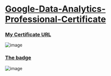 # [Google-Data-Analytics-Professional-Certificate](https://www.coursera.org/professional-certificates/google-data-analytics)

### [My Certificate URL](https://coursera.org/share/b5b1183b4fb2a1a5bc508f461f4b800a)

![image](https://user-images.githubusercontent.com/98630446/156125655-bef1641a-dfb3-44ed-98c1-2fcec3dd005b.png)

### [The badge](https://www.credly.com/badges/29bca1ac-823f-4eff-a1cb-16ca851cf65e/public_url)

![image](https://user-images.githubusercontent.com/98630446/156276933-db88c373-366a-46fb-9900-12f304f5503b.png)
